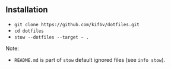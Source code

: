 ## Installation

* `git clone https://github.com/kifbv/dotfiles.git`
* `cd dotfiles`
* `stow --dotfiles --target ~ .`


Note:
- `README.md` is part of `stow` default ignored files (see `info stow`).
